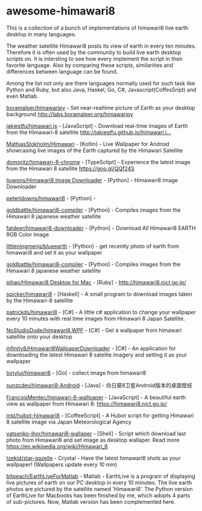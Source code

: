 # awesome-himawari8
This is a collection of a bunch of implementations of himawari8 live earth desktop in many languages.

The weather satellite Himawari8 posts its view of earth in every ten minutes. Therefore it is often used by the community to build live earth desktop scripts on. It is intersting to see how every implement the script in their favorite language. 
Also by comparing these scripts, similarities and differences between language can be found. 

Among the list not only are there languages normally used for such task like Python and Ruby, but also Java, Haskel, Go, C#, Javascript(CoffesSript) and even Matlab.

[boramalper/himawaripy](https://github.com/boramalper/himawaripy) - Set near-realtime picture of Earth as your desktop background http://labs.boramalper.org/himawaripy

[jakiestfu/himawari.js](https://github.com/jakiestfu/himawari.js) - [JavaScript] - Download real-time images of Earth from the Himawari-8 satellite http://jakiestfu.github.io/himawari.j…

[MathiasStokholm/Himawari](https://github.com/MathiasStokholm/Himawari) - [Kotlin] - Live Wallpaper for Android showcasing live images of the Earth captured by the Himawari Satellite

[domoritz/himawari-8-chrome](https://github.com/domoritz/himawari-8-chrome) - [TypeSctipt] - Experience the latest image from the Himawari 8 satellite https://goo.gl/QQf24S

[liuwons/Himawari8 Image Downloader](https://github.com/liuwons/himawari8downloader) - [Python] - Himawari8 Image Downloader

[peterldowns/himawari8](https://github.com/peterldowns/himawari8) - [Python] - 

[goldbattle/himawari8-compiler](https://github.com/goldbattle/himawari8-compiler) - [Python] - Compiles images from the Himawari 8 japanese weather satellite

[fatdeer/himawari8-downloader](https://github.com/fatdeer/himawari8-downloader) - [Python] - Download All Himawari8 EARTH RGB Color Image

[littleningmeng/blueearth](https://github.com/littleningmeng/blueearth) - [Python] - get recently photo of earth from himawari8 and set it as your wallpaper

[goldbattle/himawari8-compiler](https://github.com/search?utf8=✓&q=himawari&type=Repositories) - [Python] - Compiles images from the Himawari 8 japanese weather satellite

[pihao/Himawari8 Desktop for Mac](https://github.com/pihao/himawari8-desktop) - [Ruby] - http://himawari8.nict.go.jp/

[spicker/himawari8](https://github.com/spicker/himawari8) - [Haskell] - A small program to download images taken by the Himawari-8 satellite

[patrickds/himawari8](https://github.com/patrickds/himawari8) - [C#] - A little c# application to change your wallpaper every 10 minutes with real time images from Himawari 8 Japan Satellite.

[NoStudioDude/himawari8.WPF](https://github.com/NoStudioDude/himawari8.WPF) - [C#] - Get a wallpaper from himawari satellite onto your desktop

[infinity8/Himawari8WallpaperDownloader](https://github.com/infinity8/Himawari8WallpaperDownloader) - [C#] - An application for downloading the latest Himawari 8 satelite imagery and setting it as your wallpaper

[tonyluj/himawari8](https://github.com/tonyluj/himawari8) - [Go] - collect image from himawari8

[sunzcdev/himawari8-Android](https://github.com/sunzcdev/himawari8-Android) - [Java] - 向日葵8卫星Android版本的桌面壁纸

[FrancoisMentec/himawari-8-wallpaper](https://github.com/FrancoisMentec/himawari-8-wallpaper) - [JavaScript] - A beautiful earth view as wallpaper from Himawari 8: https://himawari8.nict.go.jp/

[jnst/hubot-himawari8](https://github.com/jnst/hubot-himawari8) - [CoffeeScript] - A Hubot script for getting Himawari 8 satellite image via Japan Meteorological Agency

[yatsenko-ihor/himawari8-wallaper](https://github.com/yatsenko-ihor/himawari8-wallaper) - [Shell] - Script which download last photo from Himawari8 and set image as desktop wallaper. Read more https://en.wikipedia.org/wiki/Himawari_8

[tzekid/star-gazelle](https://github.com/tzekid/star-gazelle) - Crystal - Have the latest himawari8 shots as your wallpaper! (Wallpapers update every 10 min)

[bitpeach/EarthLiveForMatlab](https://github.com/bitpeach/EarthLiveForMatlab) - Matlab - EarthLive is a program of displaying live pictures of earth on our PC desktop in every 10 minutes. The live earth photos are pictured by the satellite named ’Himawari8’. The Python version of EarthLive for Macbooks has been finished by me, which adopts 4 parts of sub-pictures. Now, Matlab version has been complemented here.


